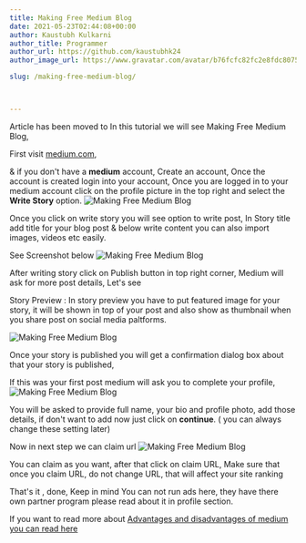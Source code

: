 ```yaml
---
title: Making Free Medium Blog
date: 2021-05-23T02:44:08+00:00
author: Kaustubh Kulkarni
author_title: Programmer
author_url: https://github.com/kaustubhk24
author_image_url: https://www.gravatar.com/avatar/b76fcfc82fc2e8fdc8075636f1735f61?s=200

slug: /making-free-medium-blog/



---
```

Article has been moved to
In this tutorial we will see Making Free Medium Blog,

First visit [medium.com](https://medium.com),

& if you don't have a **medium** account, Create an account, Once the account is created login into your account, Once you are logged in to your medium account click on the profile picture in the top right and select the **Write Story** option.
![Making Free Medium Blog](https://kaustubhk24.netlify.app/imgs/wp-content/uploads/2021/05/image-6-1024x375.png) 

Once you click on write story you will see option to write post, In Story title add title for your blog post & below write content you can also import images, videos etc easily.

See Screenshot below
![Making Free Medium Blog](https://kaustubhk24.netlify.app/imgs/wp-content/uploads/2021/05/image-7-1024x266.png) 

After writing story click on Publish button in top right corner, Medium will ask for more post details, Let's see

Story Preview : In story preview you have to put featured image for your story, it will be shown in top of your post and also show as thumbnail when you share post on social media paltforms.


![Making Free Medium Blog](https://kaustubhk24.netlify.app/imgs/wp-content/uploads/2021/05/image-8-1024x414.png) 

Once your story is published you will get a confirmation dialog box about that your story is published,

If this was your first post medium will ask you to complete your profile,
![Making Free Medium Blog](https://kaustubhk24.netlify.app/imgs/wp-content/uploads/2021/05/image-9-1024x629.png) 

You will be asked to provide full name, your bio and profile photo, add those details, if don't want to add now just click on **continue**. ( you can always change these setting later)

Now in next step we can claim url
![Making Free Medium Blog](https://kaustubhk24.netlify.app/imgs/wp-content/uploads/2021/05/image-10.png) 

You can claim as you want, after that click on claim URL, Make sure that once you claim URL, do not change URL, that will affect your site ranking

That's it , done, Keep in mind You can not run ads here, they have there own partner program please read about it in profile section.

If you want to read more about [Advantages and disadvantages of medium you can read here](https://blog.kaustubh.codes/how-to-make-completely-free-blog/#Medium)



